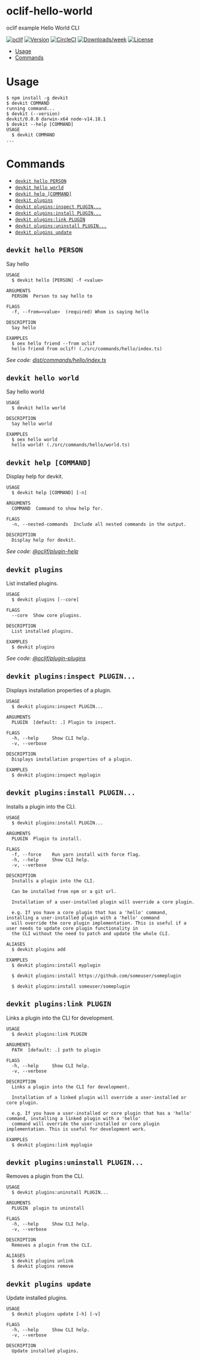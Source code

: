 oclif-hello-world
=================

oclif example Hello World CLI

[![oclif](https://img.shields.io/badge/cli-oclif-brightgreen.svg)](https://oclif.io)
[![Version](https://img.shields.io/npm/v/oclif-hello-world.svg)](https://npmjs.org/package/oclif-hello-world)
[![CircleCI](https://circleci.com/gh/oclif/hello-world/tree/main.svg?style=shield)](https://circleci.com/gh/oclif/hello-world/tree/main)
[![Downloads/week](https://img.shields.io/npm/dw/oclif-hello-world.svg)](https://npmjs.org/package/oclif-hello-world)
[![License](https://img.shields.io/npm/l/oclif-hello-world.svg)](https://github.com/oclif/hello-world/blob/main/package.json)

<!-- toc -->
* [Usage](#usage)
* [Commands](#commands)
<!-- tocstop -->
# Usage
<!-- usage -->
```sh-session
$ npm install -g devkit
$ devkit COMMAND
running command...
$ devkit (--version)
devkit/0.0.0 darwin-x64 node-v14.18.1
$ devkit --help [COMMAND]
USAGE
  $ devkit COMMAND
...
```
<!-- usagestop -->
# Commands
<!-- commands -->
* [`devkit hello PERSON`](#devkit-hello-person)
* [`devkit hello world`](#devkit-hello-world)
* [`devkit help [COMMAND]`](#devkit-help-command)
* [`devkit plugins`](#devkit-plugins)
* [`devkit plugins:inspect PLUGIN...`](#devkit-pluginsinspect-plugin)
* [`devkit plugins:install PLUGIN...`](#devkit-pluginsinstall-plugin)
* [`devkit plugins:link PLUGIN`](#devkit-pluginslink-plugin)
* [`devkit plugins:uninstall PLUGIN...`](#devkit-pluginsuninstall-plugin)
* [`devkit plugins update`](#devkit-plugins-update)

## `devkit hello PERSON`

Say hello

```
USAGE
  $ devkit hello [PERSON] -f <value>

ARGUMENTS
  PERSON  Person to say hello to

FLAGS
  -f, --from=<value>  (required) Whom is saying hello

DESCRIPTION
  Say hello

EXAMPLES
  $ oex hello friend --from oclif
  hello friend from oclif! (./src/commands/hello/index.ts)
```

_See code: [dist/commands/hello/index.ts](https://github.com/litentry/squid/blob/v0.0.0/dist/commands/hello/index.ts)_

## `devkit hello world`

Say hello world

```
USAGE
  $ devkit hello world

DESCRIPTION
  Say hello world

EXAMPLES
  $ oex hello world
  hello world! (./src/commands/hello/world.ts)
```

## `devkit help [COMMAND]`

Display help for devkit.

```
USAGE
  $ devkit help [COMMAND] [-n]

ARGUMENTS
  COMMAND  Command to show help for.

FLAGS
  -n, --nested-commands  Include all nested commands in the output.

DESCRIPTION
  Display help for devkit.
```

_See code: [@oclif/plugin-help](https://github.com/oclif/plugin-help/blob/v5.1.10/src/commands/help.ts)_

## `devkit plugins`

List installed plugins.

```
USAGE
  $ devkit plugins [--core]

FLAGS
  --core  Show core plugins.

DESCRIPTION
  List installed plugins.

EXAMPLES
  $ devkit plugins
```

_See code: [@oclif/plugin-plugins](https://github.com/oclif/plugin-plugins/blob/v2.0.11/src/commands/plugins/index.ts)_

## `devkit plugins:inspect PLUGIN...`

Displays installation properties of a plugin.

```
USAGE
  $ devkit plugins:inspect PLUGIN...

ARGUMENTS
  PLUGIN  [default: .] Plugin to inspect.

FLAGS
  -h, --help     Show CLI help.
  -v, --verbose

DESCRIPTION
  Displays installation properties of a plugin.

EXAMPLES
  $ devkit plugins:inspect myplugin
```

## `devkit plugins:install PLUGIN...`

Installs a plugin into the CLI.

```
USAGE
  $ devkit plugins:install PLUGIN...

ARGUMENTS
  PLUGIN  Plugin to install.

FLAGS
  -f, --force    Run yarn install with force flag.
  -h, --help     Show CLI help.
  -v, --verbose

DESCRIPTION
  Installs a plugin into the CLI.

  Can be installed from npm or a git url.

  Installation of a user-installed plugin will override a core plugin.

  e.g. If you have a core plugin that has a 'hello' command, installing a user-installed plugin with a 'hello' command
  will override the core plugin implementation. This is useful if a user needs to update core plugin functionality in
  the CLI without the need to patch and update the whole CLI.

ALIASES
  $ devkit plugins add

EXAMPLES
  $ devkit plugins:install myplugin 

  $ devkit plugins:install https://github.com/someuser/someplugin

  $ devkit plugins:install someuser/someplugin
```

## `devkit plugins:link PLUGIN`

Links a plugin into the CLI for development.

```
USAGE
  $ devkit plugins:link PLUGIN

ARGUMENTS
  PATH  [default: .] path to plugin

FLAGS
  -h, --help     Show CLI help.
  -v, --verbose

DESCRIPTION
  Links a plugin into the CLI for development.

  Installation of a linked plugin will override a user-installed or core plugin.

  e.g. If you have a user-installed or core plugin that has a 'hello' command, installing a linked plugin with a 'hello'
  command will override the user-installed or core plugin implementation. This is useful for development work.

EXAMPLES
  $ devkit plugins:link myplugin
```

## `devkit plugins:uninstall PLUGIN...`

Removes a plugin from the CLI.

```
USAGE
  $ devkit plugins:uninstall PLUGIN...

ARGUMENTS
  PLUGIN  plugin to uninstall

FLAGS
  -h, --help     Show CLI help.
  -v, --verbose

DESCRIPTION
  Removes a plugin from the CLI.

ALIASES
  $ devkit plugins unlink
  $ devkit plugins remove
```

## `devkit plugins update`

Update installed plugins.

```
USAGE
  $ devkit plugins update [-h] [-v]

FLAGS
  -h, --help     Show CLI help.
  -v, --verbose

DESCRIPTION
  Update installed plugins.
```
<!-- commandsstop -->
